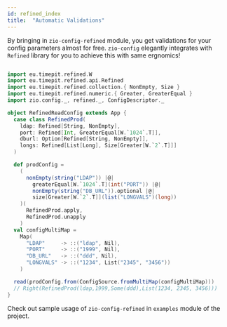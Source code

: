 ```yaml
---
id: refined_index
title:  "Automatic Validations"
---
```


By bringing in `zio-config-refined` module, you get validations for your config parameters almost for free. 
`zio-config` elegantly integrates with `Refined` library for you to achieve this with same ergnomics!

```scala mdoc:silent

import eu.timepit.refined.W
import eu.timepit.refined.api.Refined
import eu.timepit.refined.collection.{ NonEmpty, Size }
import eu.timepit.refined.numeric.{ Greater, GreaterEqual }
import zio.config._, refined._, ConfigDescriptor._

object RefinedReadConfig extends App {
  case class RefinedProd(
    ldap: Refined[String, NonEmpty],
    port: Refined[Int, GreaterEqual[W.`1024`.T]],
    dburl: Option[Refined[String, NonEmpty]],
    longs: Refined[List[Long], Size[Greater[W.`2`.T]]]
  )

  def prodConfig =
    (
      nonEmpty(string("LDAP")) |@|
        greaterEqual[W.`1024`.T](int("PORT")) |@|
        nonEmpty(string("DB_URL")).optional |@|
        size[Greater[W.`2`.T]](list("LONGVALS")(long))
    )(
      RefinedProd.apply,
      RefinedProd.unapply
    )
  val configMultiMap =
    Map(
      "LDAP"     -> ::("ldap", Nil),
      "PORT"     -> ::("1999", Nil),
      "DB_URL"   -> ::("ddd", Nil),
      "LONGVALS" -> ::("1234", List("2345", "3456"))
    )

  read(prodConfig.from(ConfigSource.fromMultiMap(configMultiMap)))
  // Right(RefinedProd(ldap,1999,Some(ddd),List(1234, 2345, 3456)))
}

```

Check out sample usage of `zio-config-refined` in `examples` module of the project.